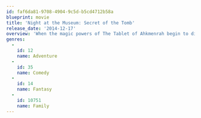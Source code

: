 ```yaml
---
id: faf6da81-9708-4904-9c5d-b5cd4712b58a
blueprint: movie
title: 'Night at the Museum: Secret of the Tomb'
release_date: '2014-12-17'
overview: 'When the magic powers of The Tablet of Ahkmenrah begin to die out, Larry Daley (Ben Stiller) spans the globe, uniting favorite and new characters while embarking on an epic quest to save the magic before it is gone forever.'
genres:
  -
    id: 12
    name: Adventure
  -
    id: 35
    name: Comedy
  -
    id: 14
    name: Fantasy
  -
    id: 10751
    name: Family
---
```

